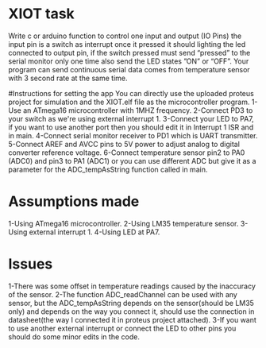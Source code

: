 # XIOT task
Write c or arduino function to control one input and output (IO Pins) the input pin is a switch as interrupt once it pressed it should lighting the led connected to output pin, if the switch pressed must send “pressed” to the serial monitor only one time also send the LED states ”ON” or “OFF”.
Your program can send continuous serial data comes from temperature sensor with 3 second rate at the same time.

#Instructions for setting the app
You can directly use the uploaded proteus project for simulation and the XIOT.elf file as the microcontroller program.
1-Use an ATmega16 microcontroller with 1MHZ frequency.
2-Connect PD3 to your switch as we're using external interrupt 1.
3-Connect your LED to PA7, if you want to use another port then you should edit it in Interrupt 1 ISR and in main.
4-Connect serial monitor receiver to PD1 which is UART transmitter.
5-Connect AREF and AVCC pins to 5V power to adjust analog to digital converter reference voltage.
6-Connect temperature sensor pin2 to PA0 (ADC0) and pin3 to PA1 (ADC1) or you can use different ADC but give it as a parameter for the ADC_tempAsString function called in main.

# Assumptions made
1-Using ATmega16 microcontroller.
2-Using LM35 temperature sensor.
3-Using external interrupt 1.
4-Using LED at PA7.

# Issues
1-There was some offset in temperature readings caused by the inaccuracy of the sensor.
2-The function ADC_readChannel can be used with any sensor, but the ADC_tempAsString depends on the sensor(should be LM35 only) and depends on the way you connect it, should use the connection in datasheet(the way I connected it in proteus project attached).
3-If you want to use another external interrupt or connect the LED to other pins you should do some minor edits in the code.



